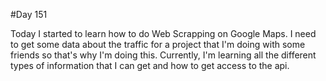#Day 151

Today I started to learn how to do Web Scrapping on Google Maps.
I need to get some data about the traffic for a project that I'm doing with some friends so that's why I'm doing this.
Currently, I'm learning all the different types of information that I can get and how to get access to the api. 
